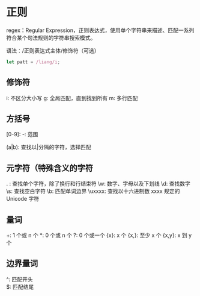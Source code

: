 # 正则

regex：Regular Expression，正则表达式，使用单个字符串来描述、匹配一系列符合某个句法规则的字符串搜索模式。

语法：/正则表达式主体/修饰符（可选）

```js
let patt = /liang/i;
```

## 修饰符

i: 不区分大小写
g: 全局匹配，直到找到所有
m: 多行匹配

## 方括号

[abc]: abc单个字符中任何一个

[^abc]: ^取非

[0-9]: -: 范围

(a|b): 查找以|分隔的字符，选择匹配

## 元字符（特殊含义的字符

. : 查找单个字符，除了换行和行结束符
\w: 数字、字母以及下划线
\d: 查找数字
\s: 查找空白字符
\b: 匹配单词边界
\uxxxx: 查找以十六进制数 xxxx 规定的 Unicode 字符

## 量词

+: 1 个或 n 个
\*: 0 个或 n 个
?: 0 个或一个
{x}: x 个
{x,}: 至少 x 个
{x,y}: x 到 y 个

## 边界量词

^: 匹配开头  
\$: 匹配结尾
